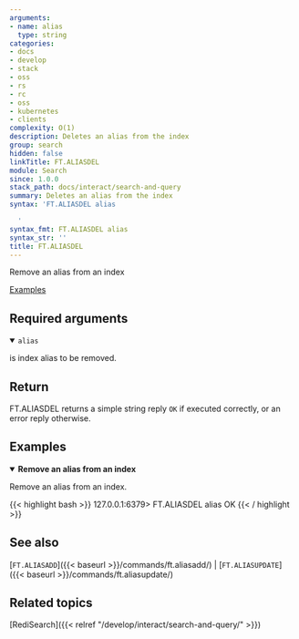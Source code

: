 ```yaml
---
arguments:
- name: alias
  type: string
categories:
- docs
- develop
- stack
- oss
- rs
- rc
- oss
- kubernetes
- clients
complexity: O(1)
description: Deletes an alias from the index
group: search
hidden: false
linkTitle: FT.ALIASDEL
module: Search
since: 1.0.0
stack_path: docs/interact/search-and-query
summary: Deletes an alias from the index
syntax: 'FT.ALIASDEL alias

  '
syntax_fmt: FT.ALIASDEL alias
syntax_str: ''
title: FT.ALIASDEL
---
```


Remove an alias from an index

[Examples](#examples)

## Required arguments

<details open>
<summary><code>alias</code></summary>

is index alias to be removed.
</details>

## Return

FT.ALIASDEL returns a simple string reply `OK` if executed correctly, or an error reply otherwise.

## Examples

<details open>
<summary><b>Remove an alias from an index</b></summary>

Remove an alias from an index.

{{< highlight bash >}}
127.0.0.1:6379> FT.ALIASDEL alias
OK
{{< / highlight >}}
</details>

## See also

[`FT.ALIASADD`]({{< baseurl >}}/commands/ft.aliasadd/) | [`FT.ALIASUPDATE`]({{< baseurl >}}/commands/ft.aliasupdate/) 

## Related topics

[RediSearch]({{< relref "/develop/interact/search-and-query/" >}})